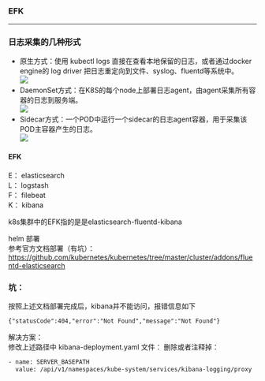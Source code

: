 ### EFK  
---
### 日志采集的几种形式  
- 原生方式：使用 kubectl logs 直接在查看本地保留的日志，或者通过docker engine的 log driver 把日志重定向到文件、syslog、fluentd等系统中。  
![](images/loggin-node-level.png)
- DaemonSet方式：在K8S的每个node上部署日志agent，由agent采集所有容器的日志到服务端。  
![](images/loggin-with-node-agent.png)
- Sidecar方式：一个POD中运行一个sidecar的日志agent容器，用于采集该POD主容器产生的日志。  
![](images/loggin-with-sidecar-agent.png)


#### EFK
E： elasticsearch  
L： logstash  
F： filebeat  
K： kibana  

k8s集群中的EFK指的是是elasticsearch-fluentd-kibana     

helm 部署  
参考官方文档部署（有坑）：
https://github.com/kubernetes/kubernetes/tree/master/cluster/addons/fluentd-elasticsearch

### 坑：
按照上述文档部署完成后，kibana并不能访问，报错信息如下
```html
{"statusCode":404,"error":"Not Found","message":"Not Found"}
```
解决方案：  
修改上述路径中 kibana-deployment.yaml 文件：
删除或者注释掉：
```html
- name: SERVER_BASEPATH
  value: /api/v1/namespaces/kube-system/services/kibana-logging/proxy
```

